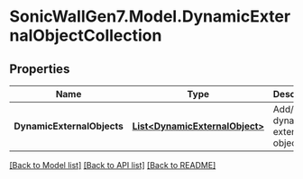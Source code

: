 # SonicWallGen7.Model.DynamicExternalObjectCollection

## Properties

Name | Type | Description | Notes
------------ | ------------- | ------------- | -------------
**DynamicExternalObjects** | [**List&lt;DynamicExternalObject&gt;**](DynamicExternalObject.md) | Add/edit dynamic external object. | [optional] 

[[Back to Model list]](../README.md#documentation-for-models) [[Back to API list]](../README.md#documentation-for-api-endpoints) [[Back to README]](../README.md)


